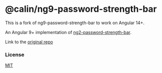# @calin/ng9-password-strength-bar

This is a fork of ng9-password-strength-bar to work on Angular 14+. 

An Angular 9+ implementation of [ng2-password-strength-bar](https://www.npmjs.com/package/ng2-password-strength-bar).

Link to the [original repo](https://github.com/rnadler/ng9-password-strength-bar)

### License

[MIT](https://tldrlegal.com/license/mit-license)

